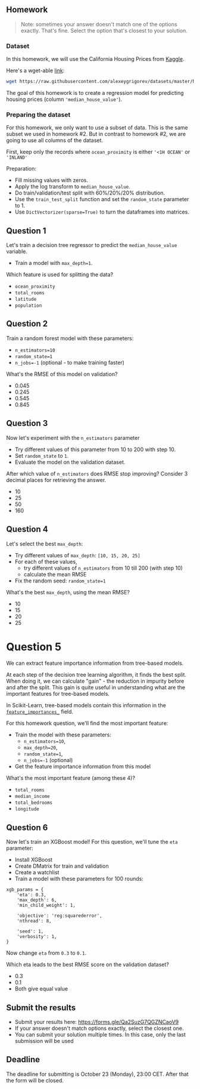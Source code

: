 ## Homework

> Note: sometimes your answer doesn't match one of 
> the options exactly. That's fine. 
> Select the option that's closest to your solution.



### Dataset

In this homework, we will use the California Housing Prices from [Kaggle](https://www.kaggle.com/datasets/camnugent/california-housing-prices).

Here's a wget-able [link](https://raw.githubusercontent.com/alexeygrigorev/datasets/master/housing.csv):

```bash
wget https://raw.githubusercontent.com/alexeygrigorev/datasets/master/housing.csv
```

The goal of this homework is to create a regression model for predicting housing prices (column `'median_house_value'`).


### Preparing the dataset 

For this homework, we only want to use a subset of data. This is the same subset we used in homework #2.
But in contrast to homework #2, we are going to use all columns of the dataset.

First, keep only the records where `ocean_proximity` is either `'<1H OCEAN'` or `'INLAND'`

Preparation:

* Fill missing values with zeros.
* Apply the log transform to `median_house_value`.
* Do train/validation/test split with 60%/20%/20% distribution. 
* Use the `train_test_split` function and set the `random_state` parameter to 1.
* Use `DictVectorizer(sparse=True)` to turn the dataframes into matrices.


## Question 1

Let's train a decision tree regressor to predict the `median_house_value` variable. 

* Train a model with `max_depth=1`.


Which feature is used for splitting the data?

* `ocean_proximity`
* `total_rooms`
* `latitude`
* `population`


## Question 2

Train a random forest model with these parameters:

* `n_estimators=10`
* `random_state=1`
* `n_jobs=-1` (optional - to make training faster)


What's the RMSE of this model on validation?

* 0.045
* 0.245
* 0.545
* 0.845


## Question 3

Now let's experiment with the `n_estimators` parameter

* Try different values of this parameter from 10 to 200 with step 10.
* Set `random_state` to `1`.
* Evaluate the model on the validation dataset.


After which value of `n_estimators` does RMSE stop improving?
Consider 3 decimal places for retrieving the answer.

- 10
- 25
- 50
- 160


## Question 4

Let's select the best `max_depth`:

* Try different values of `max_depth`: `[10, 15, 20, 25]`
* For each of these values,
  * try different values of `n_estimators` from 10 till 200 (with step 10)
  * calculate the mean RMSE 
* Fix the random seed: `random_state=1`


What's the best `max_depth`, using the mean RMSE?

* 10
* 15
* 20
* 25


# Question 5

We can extract feature importance information from tree-based models. 

At each step of the decision tree learning algorithm, it finds the best split. 
When doing it, we can calculate "gain" - the reduction in impurity before and after the split. 
This gain is quite useful in understanding what are the important features for tree-based models.

In Scikit-Learn, tree-based models contain this information in the
[`feature_importances_`](https://scikit-learn.org/stable/modules/generated/sklearn.ensemble.RandomForest`Regressor`.html#sklearn.ensemble.RandomForestRegressor.feature_importances_)
field. 

For this homework question, we'll find the most important feature:

* Train the model with these parameters:
  * `n_estimators=10`,
  * `max_depth=20`,
  * `random_state=1`,
  * `n_jobs=-1` (optional)
* Get the feature importance information from this model


What's the most important feature (among these 4)? 

* `total_rooms`
* `median_income`
* `total_bedrooms`
* `longitude`


## Question 6

Now let's train an XGBoost model! For this question, we'll tune the `eta` parameter:

* Install XGBoost
* Create DMatrix for train and validation
* Create a watchlist
* Train a model with these parameters for 100 rounds:

```
xgb_params = {
    'eta': 0.3, 
    'max_depth': 6,
    'min_child_weight': 1,
    
    'objective': 'reg:squarederror',
    'nthread': 8,
    
    'seed': 1,
    'verbosity': 1,
}
```

Now change `eta` from `0.3` to `0.1`.

Which eta leads to the best RMSE score on the validation dataset?

* 0.3
* 0.1
* Both give equal value



## Submit the results

- Submit your results here: https://forms.gle/Qa2SuzG7QGZNCaoV9
- If your answer doesn't match options exactly, select the closest one.
- You can submit your solution multiple times. In this case, only the last submission will be used

## Deadline

The deadline for submitting is October 23 (Monday), 23:00 CET. After that the form will be closed.
